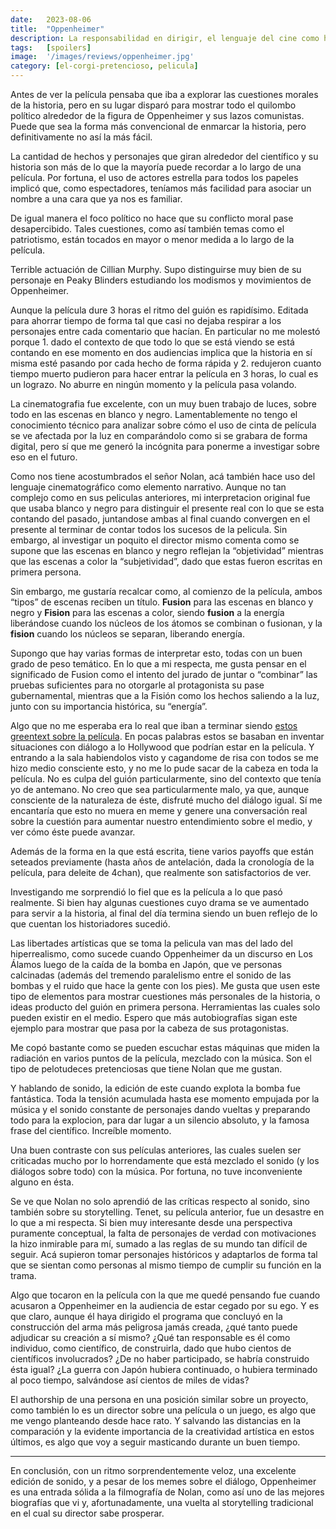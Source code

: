 ```yaml
---
date:   2023-08-06
title:  "Oppenheimer"
description: La responsabilidad en dirigir, el lenguaje del cine como herramienta, y Nolan dejando la droga.
tags:   [spoilers]
image:  '/images/reviews/oppenheimer.jpg'
category: [el-corgi-pretencioso, pelicula]
---
```

Antes de ver la película pensaba que iba a explorar las cuestiones morales de la historia, pero en su lugar disparó para mostrar todo el quilombo político alrededor de la figura de Oppenheimer y sus lazos comunistas. Puede que sea la forma más convencional de enmarcar la historia, pero definitivamente no así la más fácil.

La cantidad de hechos y personajes que giran alrededor del científico y su historia son más de lo que la mayoría puede recordar a lo largo de una película. Por fortuna, el uso de actores estrella para todos los papeles implicó que, como espectadores, teníamos más facilidad para asociar un nombre a una cara que ya nos es familiar.

De igual manera el foco político no hace que su conflicto moral pase desapercibido. Tales cuestiones, como así también temas como el patriotismo, están tocados en mayor o menor medida a lo largo de la película.

Terrible actuación de Cillian Murphy. Supo distinguirse muy bien de su personaje en Peaky Blinders estudiando los modismos y movimientos de Oppenheimer.

Aunque la película dure 3 horas el ritmo del guión es rapidísimo. Editada para ahorrar tiempo de forma tal que casi no dejaba respirar a los personajes entre cada comentario que hacían. En particular no me molestó porque 1. dado el contexto de que todo lo que se está viendo se está contando en ese momento en dos audiencias implica que la historia en sí misma esté pasando por cada hecho de forma rápida y 2. redujeron cuanto tiempo muerto pudieron para hacer entrar la película en 3 horas, lo cual es un lograzo. No aburre en ningún momento y la película pasa volando.

La cinematografia fue excelente, con un muy buen trabajo de luces, sobre todo en las escenas en blanco y negro. Lamentablemente no tengo el conocimiento técnico para analizar sobre cómo el uso de cinta de película se ve afectada por la luz en comparándolo como si se grabara de forma digital, pero sí que me generó la incógnita para ponerme a investigar sobre eso en el futuro.

Como nos tiene acostumbrados el señor Nolan, acá también hace uso del lenguaje cinematográfico como elemento narrativo. Aunque no tan complejo como en sus peliculas anteriores, mi interpretacion original fue que usaba blanco y negro para distinguir el presente real con lo que se esta contando del pasado, juntandose ambas al final cuando convergen en el presente al terminar de contar todos los sucesos de la pelicula. Sin embargo, al investigar un poquito el director mismo comenta como se supone que las escenas en blanco y negro reflejan la “objetividad” mientras que las escenas a color la “subjetividad”, dado que estas fueron escritas en primera persona.

Sin embargo, me gustaría recalcar como, al comienzo de la película, ambos “tipos” de escenas reciben un título. **Fusion** para las escenas en blanco y negro y **Fision** para las escenas a color, siendo **fusion** a la energía liberándose cuando los núcleos de los átomos se combinan o fusionan, y la **fision** cuando los núcleos se separan, liberando energía.

Supongo que hay varias formas de interpretar esto, todas con un buen grado de peso temático. En lo que a mi respecta, me gusta pensar en el significado de Fusion como el intento del jurado de juntar o “combinar” las pruebas suficientes para no otorgarle al protagonista su pase gubernamental, mientras que a la Fisión como los hechos saliendo a la luz, junto con su importancia histórica, su “energía”.

Algo que no me esperaba era lo real que iban a terminar siendo [estos greentext sobre la película](https://www.reddit.com/r/greentext/comments/14a7lck/leaked_oppenheimer_script/). En pocas palabras estos se basaban en inventar situaciones con diálogo a lo Hollywood que podrían estar en la película. Y entrando a la sala habiendolos visto y cagandome de risa con todos se me hizo medio consciente esto, y no me lo pude sacar de la cabeza en toda la película. No es culpa del guión particularmente, sino del contexto que tenía yo de antemano. No creo que sea particularmente malo, ya que, aunque consciente de la naturaleza de éste, disfruté mucho del diálogo igual. Sí me encantaría que esto no muera en meme y genere una conversación real sobre la cuestión para aumentar nuestro entendimiento sobre el medio, y ver cómo éste puede avanzar.

Además de la forma en la que está escrita, tiene varios payoffs que están seteados previamente (hasta años de antelación, dada la cronología de la película, para deleite de 4chan), que realmente son satisfactorios de ver.

Investigando me sorprendió lo fiel que es la película a lo que pasó realmente. Si bien hay algunas cuestiones cuyo drama se ve aumentado para servir a la historia, al final del día termina siendo un buen reflejo de lo que cuentan los historiadores sucedió.

Las libertades artísticas que se toma la pelicula van mas del lado del hiperrealismo, como sucede cuando Oppenheimer da un discurso en Los Álamos luego de la caída de la bomba en Japón, que ve personas calcinadas (además del tremendo paralelismo entre el sonido de las bombas y el ruido que hace la gente con los pies). Me gusta que usen este tipo de elementos para mostrar cuestiones más personales de la historia, o ideas producto del guión en primera persona. Herramientas las cuales solo pueden existir en el medio. Espero que más autobiografías sigan este ejemplo para mostrar que pasa por la cabeza de sus protagonistas.

Me copó bastante como se pueden escuchar estas máquinas que miden la radiación en varios puntos de la película, mezclado con la música. Son el tipo de pelotudeces pretenciosas que tiene Nolan que me gustan.

Y hablando de sonido, la edición de este cuando explota la bomba fue fantástica. Toda la tensión acumulada hasta ese momento empujada por la música y el sonido constante de personajes dando vueltas y preparando todo para la explocion, para dar lugar a un silencio absoluto, y la famosa frase del científico. Increíble momento.

Una buen contraste con sus películas anteriores, las cuales suelen ser criticadas mucho por lo horrendamente que está mezclado el sonido (y los diálogos sobre todo) con la música. Por fortuna, no tuve inconveniente alguno en ésta.

Se ve que Nolan no solo aprendió de las críticas respecto al sonido, sino también sobre su storytelling. Tenet, su película anterior, fue un desastre en lo que a mi respecta. Si bien muy interesante desde una perspectiva puramente conceptual, la falta de personajes de verdad con motivaciones la hizo inmirable para mí, sumado a las reglas de su mundo tan difícil de seguir. Acá supieron tomar personajes históricos y adaptarlos de forma tal que se sientan como personas al mismo tiempo de cumplir su función en la trama.

Algo que tocaron en la película con la que me quedé pensando fue cuando acusaron a Oppenheimer en la audiencia de estar cegado por su ego. Y es que claro, aunque él haya dirigido el programa que concluyó en la construcción del arma más peligrosa jamás creada, ¿qué tanto puede adjudicar su creación a sí mismo? ¿Qué tan responsable es él como individuo, como científico, de construirla, dado que hubo cientos de científicos involucrados? ¿De no haber participado, se habría construido ésta igual? ¿La guerra con Japón hubiera continuado, o hubiera terminado al poco tiempo, salvándose así cientos de miles de vidas?

El authorship de una persona en una posición similar sobre un proyecto, como también lo es un director sobre una película o un juego, es algo que me vengo planteando desde hace rato. Y salvando las distancias en la comparación y la evidente importancia de la creatividad artística en estos últimos, es algo que voy a seguir masticando durante un buen tiempo.

<hr>

En conclusión, con un ritmo sorprendentemente veloz, una excelente edición de sonido, y a pesar de los memes sobre el diálogo, Oppenheimer es una entrada sólida a la filmografía de Nolan, como así uno de las mejores biografías que vi y, afortunadamente, una vuelta al storytelling tradicional en el cual su director sabe prosperar.

